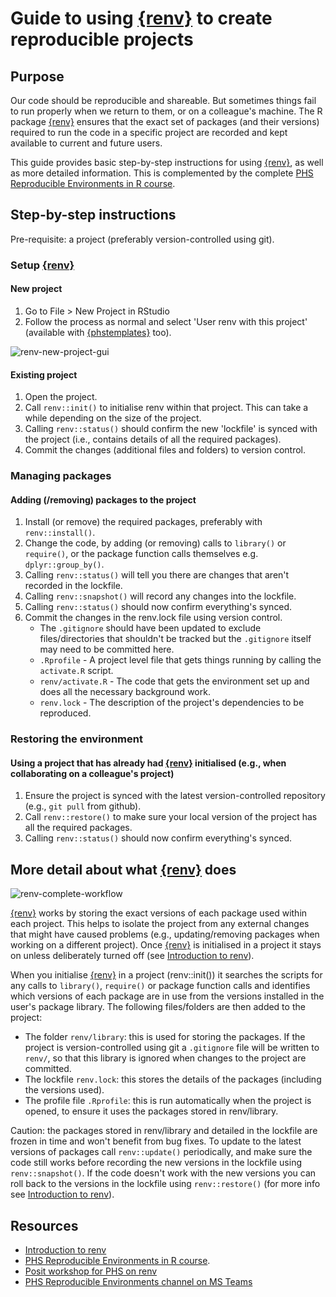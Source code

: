 # Guide to using [{renv}](https://rstudio.github.io/renv/) to create reproducible projects

## Purpose

Our code should be reproducible and shareable. But sometimes things fail to run properly when we return to them, or on a colleague's machine. The R package [{renv}](https://rstudio.github.io/renv/) ensures that the exact set of packages (and their versions) required to run the code in a specific project are recorded and kept available to current and future users.

This guide provides basic step-by-step instructions for using [{renv}](https://rstudio.github.io/renv/), as well as more detailed information. This is complemented by the complete [PHS Reproducible Environments in R course](https://public-health-scotland.github.io/knowledge-base/develop/reproducible-environments-in-r).

## Step-by-step instructions

Pre-requisite: a project (preferably version-controlled using git).

### Setup [{renv}](https://rstudio.github.io/renv/)

#### New project

1. Go to File > New Project in RStudio
2. Follow the process as normal and select 'User renv with this project' (available with [{phstemplates}](https://github.com/Public-Health-Scotland/phstemplates) too).

![renv-new-project-gui](https://github.com/Public-Health-Scotland/technical-docs/assets/33964310/8442d13f-da12-4b3b-91d7-925faae615f9)

#### Existing project

1. Open the project.
2. Call `renv::init()` to initialise renv within that project. This can take a while depending on the size of the project.
3. Calling `renv::status()` should confirm the new 'lockfile' is synced with the project (i.e., contains details of all the required packages).
4. Commit the changes (additional files and folders) to version control.

### Managing packages

#### Adding (/removing) packages to the project

1. Install (or remove) the required packages, preferably with `renv::install()`.
2. Change the code, by adding (or removing) calls to `library()` or `require()`, or the package function calls themselves e.g. `dplyr::group_by()`.
3. Calling `renv::status()` will tell you there are changes that aren't recorded in the lockfile.
4. Calling `renv::snapshot()` will record any changes into the lockfile.
5. Calling `renv::status()` should now confirm everything's synced.
6. Commit the changes in the renv.lock file using version control.
   - The `.gitignore` should have been updated to exclude files/directories that shouldn't be tracked but the `.gitignore` itself may need to be committed here.
   - `.Rprofile` - A project level file that gets things running by calling the `activate.R` script.
   - `renv/activate.R` - The code that gets the environment set up and does all the necessary background work.
   - `renv.lock` - The description of the project's dependencies to be reproduced.

### Restoring the environment

#### Using a project that has already had [{renv}](https://rstudio.github.io/renv/) initialised (e.g., when collaborating on a colleague's project)

1. Ensure the project is synced with the latest version-controlled repository (e.g., `git pull` from github).
2. Call `renv::restore()` to make sure your local version of the project has all the required packages.
3. Calling `renv::status()` should now confirm everything's synced.

## More detail about what [{renv}](https://rstudio.github.io/renv/) does

![renv-complete-workflow](https://github.com/Public-Health-Scotland/technical-docs/assets/33964310/391de4ef-c7d3-4a09-8eed-95c0f48b50eb)

[{renv}](https://rstudio.github.io/renv/) works by storing the exact versions of each package used within each project. This helps to isolate the project from any external changes that might have caused problems (e.g., updating/removing packages when working on a different project). Once [{renv}](https://rstudio.github.io/renv/) is initialised in a project it stays on unless deliberately turned off (see [Introduction to renv](https://rstudio.github.io/renv/articles/renv.html)).

When you initialise [{renv}](https://rstudio.github.io/renv/) in a project (renv::init()) it searches the scripts for any calls to `library()`, `require()` or package function calls and identifies which versions of each package are in use from the versions installed in the user's package library. The following files/folders are then added to the project:

- The folder `renv/library`: this is used for storing the packages. If the project is version-controlled using git a `.gitignore` file will be written to `renv/`, so that this library is ignored when changes to the project are committed.
- The lockfile `renv.lock`: this stores the details of the packages (including the versions used).
- The profile file `.Rprofile`: this is run automatically when the project is opened, to ensure it uses the packages stored in renv/library.

Caution: the packages stored in renv/library and detailed in the lockfile are frozen in time and won't benefit from bug fixes. To update to the latest versions of packages call `renv::update()` periodically, and make sure the code still works before recording the new versions in the lockfile using `renv::snapshot()`. If the code doesn't work with the new versions you can roll back to the versions in the lockfile using `renv::restore()` (for more info see [Introduction to renv](https://rstudio.github.io/renv/articles/renv.html)).

## Resources

- [Introduction to renv](https://rstudio.github.io/renv/articles/renv.html)
- [PHS Reproducible Environments in R course](https://public-health-scotland.github.io/knowledge-base/develop/reproducible-environments-in-r).
- [Posit workshop for PHS on renv](https://positpbc.zoom.us/rec/play/n8-spO05R8p9vp8dqJ9GxH_Zr8mk7IMvsiX3menvnbXEXmJOXK5mOA-HPMxEFQPJvh6bTkvhaK6_oHWT.e--Z8hkQVR5coU-F?continueMode=true&pwd=MjxDT7xc_SQJM8HkKz4ffvPvm0mU4s74&_x_zm_rtaid=7GmfdwjkRvidhayMImvvYQ.1680787485091.7d8be92495688fceb3b55c4b0f603018&_x_zm_rhtaid=747)
- [PHS Reproducible Environments channel on MS Teams](https://teams.microsoft.com/l/channel/19%3Aa786ffd4a70d4941b87f023942d21b6a%40thread.tacv2/Reproducible%20Environments?groupId=ec4250f9-b70a-4f32-9372-a232ccb4f713&tenantId=)
